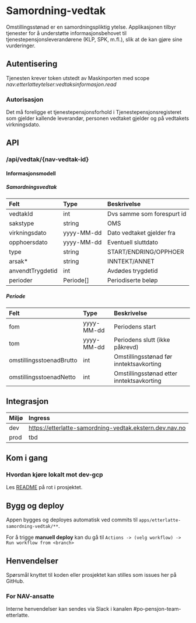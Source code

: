 # Samordning-vedtak

Omstillingsstønad er en samordningspliktig ytelse. Applikasjonen tilbyr tjenester for å understøtte informasjonsbehovet til tjenestepensjonsleverandørene (KLP, SPK, m.fl.), slik at de kan gjøre sine vurderinger.

## Autentisering

Tjenesten krever token utstedt av Maskinporten med scope _nav:etterlatteytelser:vedtaksinformasjon.read_

### Autorisasjon

Det må foreligge et tjenestepensjonsforhold i Tjenestepensjonsregisteret som gjelder kallende leverandør, personen vedtaket gjelder og på vedtakets virkningsdato.

## API

### /api/vedtak/{nav-vedtak-id}

#### Informasjonsmodell

##### Samordningsvedtak

| Felt             | Type       | Beskrivelse                |
|:-----------------|:-----------|:---------------------------|
| vedtakId         | int        | Dvs samme som forespurt id |
| sakstype         | string     | OMS                        |
| virkningsdato    | yyyy-MM-dd | Dato vedtaket gjelder fra  |
| opphoersdato     | yyyy-MM-dd | Eventuell sluttdato        |
| type             | string     | START/ENDRING/OPPHOER      |
| arsak*           | string     | INNTEKT/ANNET              |
| anvendtTrygdetid | int        | Avdødes trygdetid          |
| perioder         | Periode[]  | Periodiserte beløp         |

##### Periode

| Felt                     | Type       | Beskrivelse                               |
|:-------------------------|:-----------|:------------------------------------------|
| fom                      | yyyy-MM-dd | Periodens start                           |
| tom                      | yyyy-MM-dd | Periodens slutt (ikke påkrevd)            |
| omstillingsstoenadBrutto | int        | Omstillingsstønad før inntektsavkorting   |
| omstillingsstoenadNetto  | int        | Omstillingsstønad etter inntektsavkorting |

## Integrasjon

| Miljø | Ingress                                                  |
|:------|:---------------------------------------------------------|
| dev   | https://etterlatte-samordning-vedtak.ekstern.dev.nav.no  |
| prod  | tbd                                                      |    

## Kom i gang

### Hvordan kjøre lokalt mot dev-gcp

Les [README](../../README.md) på rot i prosjektet.


## Bygg og deploy

Appen bygges og deployes automatisk ved commits til `apps/etterlatte-samordning-vedtak/**`.

For å trigge **manuell deploy** kan du gå til `Actions -> (velg workflow) -> Run workflow from <branch>`

## Henvendelser

Spørsmål knyttet til koden eller prosjektet kan stilles som issues her på GitHub.

### For NAV-ansatte

Interne henvendelser kan sendes via Slack i kanalen #po-pensjon-team-etterlatte.
